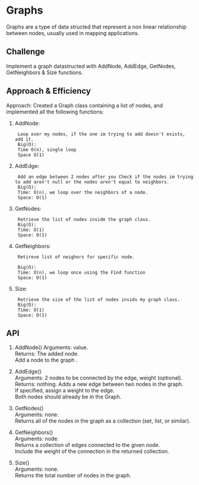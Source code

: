 # Graphs
<!-- Short summary or background information -->
Graphs are a type of data structed that represent a non linear relationship between nodes, usually used in mapping applications.

## Challenge
<!-- Description of the challenge -->

Implement a graph datastructed with AddNode, AddEdge, GetNodes, GetNeighbors & Size functions.

## Approach & Efficiency
<!-- What approach did you take? Why? What is the Big O space/time for this approach? -->

Approach: Created a Graph class containing a list of nodes, and implemented all the following functions:  


1. AddNode:  

		Loop over my nodes, if the one im trying to add doesn't exists, add it.
		Big(O):
		Time O(n), single loop
		Space O(1)		

2. AddEdge:  

		Add an edge between 2 nodes after you Check if the nodes im trying to add aren't null or the nodes aren't equal to neighbors.
		Big(O):
		Time: O(n), we loop over the neighbors of a node.
		Space: O(1)

3. GetNodes:  

		Retrieve the list of nodes inside the graph class.  
		Big(O):  
		Time: O(1)  
		Space: O(1)  
		
4. GetNeighbors:    

		Retireve list of neighors for specific node.  
		
		Big(O):  
		Time: O(n), we loop once using the Find function  
		Space: O(1)  

5. Size:  

		Retrieve the size of the list of nodes insids my graph class.
		Big(O):  
		Time: O(1)  
		Space: O(1)  




## API
<!-- Description of each method publicly available in your Graph -->

1. AddNode()
Arguments: value.  
Returns: The added node.  
Add a node to the graph .  

2. AddEdge()  
Arguments: 2 nodes to be connected by the edge, weight (optional).  
Returns: nothing.
Adds a new edge between two nodes in the graph.  
If specified, assign a weight to the edge.  
Both nodes should already be in the Graph.  

3. GetNodes()  
Arguments: none.  
Returns all of the nodes in the graph as a collection (set, list, or similar).  

4. GetNeighbors()  
Arguments: node.  
Returns a collection of edges connected to the given node.  
Include the weight of the connection in the returned collection.  

5. Size()  
Arguments: none.  
Returns the total number of nodes in the graph.